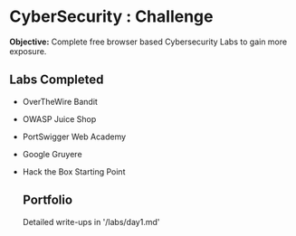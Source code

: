 # CyberSecurity : Challenge

**Objective:** Complete free browser based Cybersecurity Labs to gain more exposure.
## Labs Completed
- OverTheWire Bandit
- OWASP Juice Shop
- PortSwigger Web Academy
- Google Gruyere
- Hack the Box Starting Point

  ## Portfolio
  Detailed write-ups in '/labs/day1.md'

